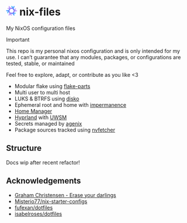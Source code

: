 # <img src="https://raw.githubusercontent.com/different-name/nix-files/master/assets/nixoscolorful.svg" height="26px" style="height: 26px;"> nix-files

My NixOS configuration files

> [!IMPORTANT]
> This repo is my personal nixos configuration and is only intended for my use. I can’t guarantee that any modules, packages, or configurations are tested, stable, or maintained
>
> Feel free to explore, adapt, or contribute as you like <3

- Modular flake using [flake-parts](https://github.com/hercules-ci/flake-parts)
- Multi user to multi host
- LUKS & BTRFS using [disko](https://github.com/nix-community/disko)
- Ephemeral root and home with [impermanence](https://github.com/nix-community/impermanence)
- [Home Manager](https://github.com/nix-community/home-manager)
- [Hyprland](https://github.com/hyprwm/Hyprland) with [UWSM](https://github.com/Vladimir-csp/uwsm)
- Secrets managed by [agenix](https://github.com/ryantm/agenix)
- Package sources tracked using [nvfetcher](https://github.com/berberman/nvfetcher)

## Structure

Docs wip after recent refactor!

## Acknowledgements

- [Graham Christensen - Erase your darlings](https://grahamc.com/blog/erase-your-darlings/)
- [Misterio77/nix-starter-configs](https://github.com/Misterio77/nix-starter-configs)
- [fufexan/dotfiles](https://github.com/fufexan/dotfiles)
- [isabelroses/dotfiles](https://github.com/isabelroses/dotfiles)
